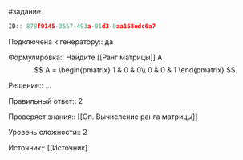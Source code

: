 #задание

```javascript
ID:: 878f9145-3557-493a-01d3-0aa168edc6a7
```

Подключена к генератору:: да

Формулировка:: Найдите [[Ранг матрицы]] A
$$
A = \begin{pmatrix}
1 & 0 & 0\\
0 & 0 & 1
\end{pmatrix}
$$

Решение:: 
...


Правильный ответ::  2

Проверяет знания:: [[Оп. Вычисление ранга матрицы]]

Уровень сложности:: 2

Источник:: [[Источник]